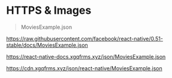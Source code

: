 # HTTPS & Images

> MoviesExample.json

https://raw.githubusercontent.com/facebook/react-native/0.51-stable/docs/MoviesExample.json


https://react-native-docs.xgqfrms.xyz/json/MoviesExample.json

https://cdn.xgqfrms.xyz/json/react-native/MoviesExample.json
